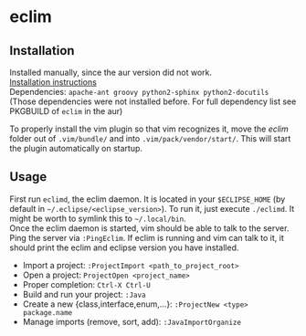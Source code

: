 # eclim

## Installation
Installed manually, since the aur version did not work.  
[Installation instructions](http://eclim.org/install.html#building-from-source)  
Dependencies: `apache-ant groovy python2-sphinx python2-docutils`  
(Those dependencies were not installed before. For full dependency list see PKGBUILD of `eclim` in the aur)  

To properly install the vim plugin so that vim recognizes it, move the _eclim_ folder out of `.vim/bundle/` and into `.vim/pack/vendor/start/`. This will start the plugin automatically on startup.

## Usage
First run `eclimd`, the eclim daemon. It is located in your `$ECLIPSE_HOME` (by default in `~/.eclipse/<eclipse_version>`). To run it, just execute `./eclimd`. It might be worth to symlink this to `~/.local/bin`.  
Once the eclim daemon is started, vim should be able to talk to the server. Ping the server via `:PingEclim`. If eclim is running and vim can talk to it, it should print the eclim and eclipse version you have installed.
- Import a project: `:ProjectImport <path_to_project_root>`
- Open a project: `ProjectOpen <project_name>`
- Proper completion: `Ctrl-X Ctrl-U`
- Build and run your project: `:Java`
- Create a new {class,interface,enum,...}: `:ProjectNew <type> package.name`
- Manage imports (remove, sort, add): `:JavaImportOrganize`
